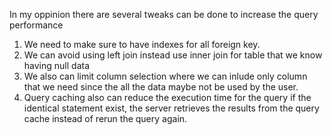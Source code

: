 In my oppinion there are several tweaks can be done to increase the query performance

1. We need to make sure to have indexes for all foreign key.
2. We can avoid using left join instead use inner join for table that we know having null data
3. We also can limit column selection where we can inlude only column that we need since the all the data maybe not be used by the user.
4. Query caching also can reduce the execution time for the query if the identical statement exist, the server retrieves the results from the query cache instead of rerun the query again.
